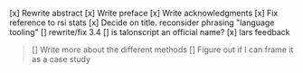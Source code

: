 

[x] Rewrite abstract
[x] Write preface
[x] Write acknowledgments
[x] Fix reference to rsi stats
[x] Decide on title. reconsider phrasing "language tooling"
[] rewrite/fix 3.4
[] is talonscript an official name?
[x] lars feedback

> [] Write more about the different methods
> [] Figure out if I can frame it as a case study
